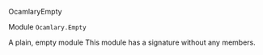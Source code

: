 OcamlaryEmpty

Module  `` Ocamlary.Empty `` 

A plain, empty module
This module has a signature without any members.
